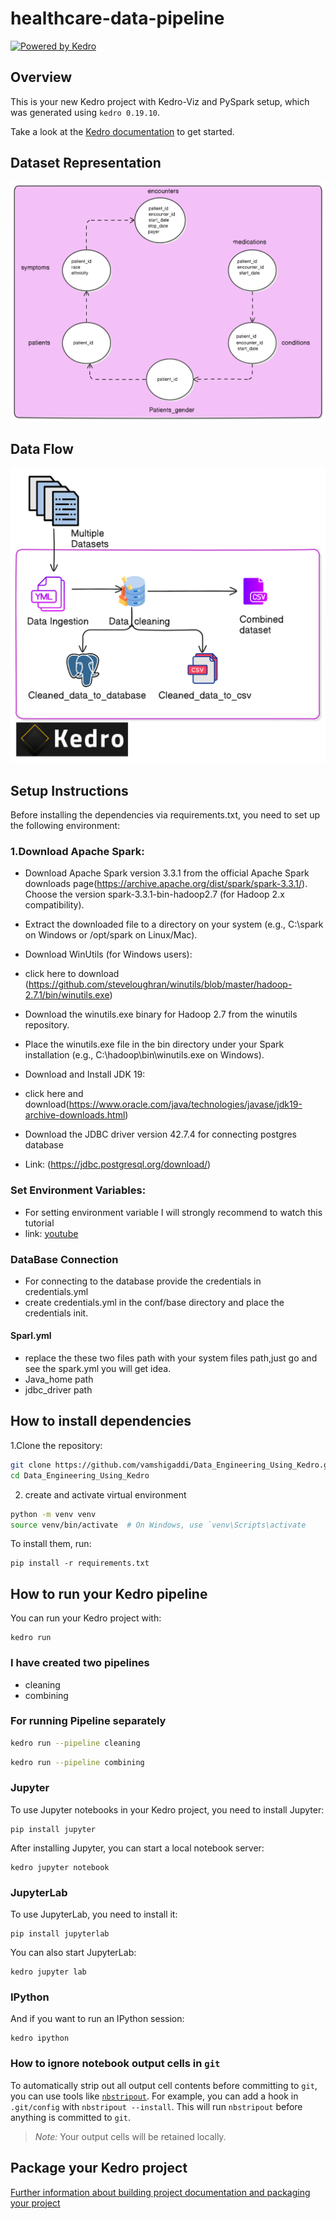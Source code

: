 # healthcare-data-pipeline

[![Powered by Kedro](https://img.shields.io/badge/powered_by-kedro-ffc900?logo=kedro)](https://kedro.org)

## Overview

This is your new Kedro project with Kedro-Viz and PySpark setup, which was generated using `kedro 0.19.10`.

Take a look at the [Kedro documentation](https://docs.kedro.org) to get started.

## Dataset Representation

![Dataset Relation](https://raw.githubusercontent.com/vamshigaddi/Data_Engineering_Using_Kedro/refs/heads/main/Dataset_Relation.png)

## Data Flow
![Data Flow](https://raw.githubusercontent.com/vamshigaddi/Data_Engineering_Using_Kedro/refs/heads/main/Diagram.png)
## Setup Instructions
Before installing the dependencies via requirements.txt, you need to set up the following environment:

### 1.Download Apache Spark:

- Download Apache Spark version 3.3.1 from the official Apache Spark downloads page(https://archive.apache.org/dist/spark/spark-3.3.1/). Choose the version spark-3.3.1-bin-hadoop2.7 (for Hadoop 2.x compatibility).
  
- Extract the downloaded file to a directory on your system (e.g., C:\spark on Windows or /opt/spark on Linux/Mac).
- Download WinUtils (for Windows users):
- click here to download (https://github.com/steveloughran/winutils/blob/master/hadoop-2.7.1/bin/winutils.exe)
- Download the winutils.exe binary for Hadoop 2.7 from the winutils repository.
- Place the winutils.exe file in the bin directory under your Spark installation (e.g., C:\hadoop\bin\winutils.exe on Windows).
- Download and Install JDK 19:
- click here and download(https://www.oracle.com/java/technologies/javase/jdk19-archive-downloads.html)
- Download the JDBC driver version 42.7.4 for connecting postgres database
- Link: (https://jdbc.postgresql.org/download/)

### Set Environment Variables:
- For setting environment variable I will strongly recommend to watch this tutorial
- link: [youtube](https://www.youtube.com/watch?v=OmcSTQVkrvo&t=694s)

### DataBase Connection
- For connecting to the database provide the credentials in credentials.yml
- create credentials.yml in the conf/base directory and place the credentials init.
#### Sparl.yml
- replace the these two files path with your system files path,just go and see the spark.yml you will get idea.
- Java_home path
- jdbc_driver path

## How to install dependencies
1.Clone the repository:
```bash
git clone https://github.com/vamshigaddi/Data_Engineering_Using_Kedro.git
cd Data_Engineering_Using_Kedro
```
2. create and activate virtual environment
``` bash
python -m venv venv
source venv/bin/activate  # On Windows, use `venv\Scripts\activate
``` 

To install them, run:

```
pip install -r requirements.txt
```

## How to run your Kedro pipeline

You can run your Kedro project with:

```
kedro run
```
### I have created two pipelines
- cleaning 
- combining
### For running Pipeline separately
``` bash
kedro run --pipeline cleaning
```
```bash
kedro run --pipeline combining
```
  
### Jupyter
To use Jupyter notebooks in your Kedro project, you need to install Jupyter:

```
pip install jupyter
```

After installing Jupyter, you can start a local notebook server:

```
kedro jupyter notebook
```

### JupyterLab
To use JupyterLab, you need to install it:

```
pip install jupyterlab
```

You can also start JupyterLab:

```
kedro jupyter lab
```

### IPython
And if you want to run an IPython session:

```
kedro ipython
```

### How to ignore notebook output cells in `git`
To automatically strip out all output cell contents before committing to `git`, you can use tools like [`nbstripout`](https://github.com/kynan/nbstripout). For example, you can add a hook in `.git/config` with `nbstripout --install`. This will run `nbstripout` before anything is committed to `git`.

> *Note:* Your output cells will be retained locally.

## Package your Kedro project

[Further information about building project documentation and packaging your project](https://docs.kedro.org/en/stable/tutorial/package_a_project.html)
